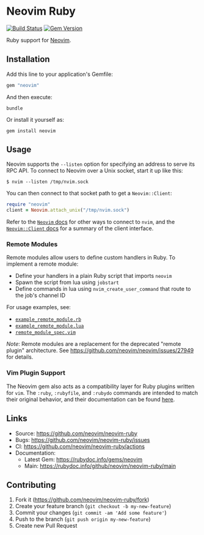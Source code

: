 # Neovim Ruby

[![Build Status](https://github.com/neovim/neovim-ruby/workflows/Tests/badge.svg)](https://github.com/neovim/neovim-ruby/actions)
[![Gem Version](https://badge.fury.io/rb/neovim.svg)](https://badge.fury.io/rb/neovim)

Ruby support for [Neovim](https://github.com/neovim/neovim).

## Installation

Add this line to your application's Gemfile:

```ruby
gem "neovim"
```

And then execute:

```shell
bundle
```

Or install it yourself as:

```shell
gem install neovim
```

## Usage

Neovim supports the `--listen` option for specifying an address to serve its RPC API. To connect to Neovim over a Unix socket, start it up like this:

```shell
$ nvim --listen /tmp/nvim.sock
```

You can then connect to that socket path to get a `Neovim::Client`:

```ruby
require "neovim"
client = Neovim.attach_unix("/tmp/nvim.sock")
```

Refer to the [`Neovim` docs](https://www.rubydoc.info/github/neovim/neovim-ruby/main/Neovim) for other ways to connect to `nvim`, and the [`Neovim::Client` docs](https://www.rubydoc.info/github/neovim/neovim-ruby/main/Neovim/Client) for a summary of the client interface.

### Remote Modules

Remote modules allow users to define custom handlers in Ruby. To implement a remote module:

- Define your handlers in a plain Ruby script that imports `neovim`
- Spawn the script from lua using `jobstart`
- Define commands in lua using `nvim_create_user_command` that route to the job's channel ID

For usage examples, see:

- [`example_remote_module.rb`](spec/acceptance/runtime/example_remote_module.rb)
- [`example_remote_module.lua`](spec/acceptance/runtime/plugin/example_remote_module.lua)
- [`remote_module_spec.vim`](spec/acceptance/remote_module_spec.vim)

*Note*: Remote modules are a replacement for the deprecated "remote plugin" architecture. See https://github.com/neovim/neovim/issues/27949 for details.

### Vim Plugin Support

The Neovim gem also acts as a compatibility layer for Ruby plugins written for `vim`. The `:ruby`, `:rubyfile`, and `:rubydo` commands are intended to match their original behavior, and their documentation can be found [here](https://neovim.io/doc/user/if_ruby.html).

## Links

* Source: <https://github.com/neovim/neovim-ruby>
* Bugs: <https://github.com/neovim/neovim-ruby/issues>
* CI: <https://github.com/neovim/neovim-ruby/actions>
* Documentation:
  * Latest Gem: <https://rubydoc.info/gems/neovim>
  * Main: <https://rubydoc.info/github/neovim/neovim-ruby/main>

## Contributing

1. Fork it (<https://github.com/neovim/neovim-ruby/fork>)
2. Create your feature branch (`git checkout -b my-new-feature`)
3. Commit your changes (`git commit -am 'Add some feature'`)
4. Push to the branch (`git push origin my-new-feature`)
5. Create new Pull Request
